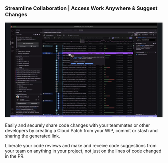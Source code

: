 ### Streamline Collaboration | Access Work Anywhere & Suggest Changes

<img src="./mock-wt-image.png" alt="Image"/>

Easily and securely share code changes with your teammates or other developers by creating a Cloud Patch from your WIP, commit or stash and sharing the generated link.

Liberate your code reviews and make and receive code suggestions from your team on anything in your project, not just on the lines of code changed in the PR.
